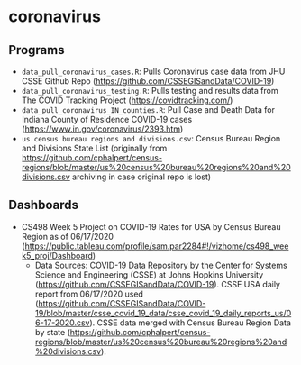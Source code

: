 # coronavirus

## Programs
* `data_pull_coronavirus_cases.R`: Pulls Coronavirus case data from JHU CSSE Github Repo (https://github.com/CSSEGISandData/COVID-19)
* `data_pull_coronavirus_testing.R`: Pulls testing and results data from The COVID Tracking Project (https://covidtracking.com/)
* `data_pull_coronavirus_IN_counties.R`: Pull Case and Death Data for Indiana County of Residence COVID-19 cases (https://www.in.gov/coronavirus/2393.htm)
* `us census bureau regions and divisions.csv`: Census Bureau Region and Divisions State List (originally from https://github.com/cphalpert/census-regions/blob/master/us%20census%20bureau%20regions%20and%20divisions.csv archiving in case original repo is lost)

## Dashboards
* CS498 Week 5 Project on COVID-19 Rates for USA by Census Bureau Region as of 06/17/2020 (https://public.tableau.com/profile/sam.par2284#!/vizhome/cs498_week5_proj/Dashboard)
  * Data Sources: COVID-19 Data Repository by the Center for Systems Science and Engineering (CSSE) at Johns Hopkins University (https://github.com/CSSEGISandData/COVID-19). CSSE USA daily report from 06/17/2020 used (https://github.com/CSSEGISandData/COVID-19/blob/master/csse_covid_19_data/csse_covid_19_daily_reports_us/06-17-2020.csv). CSSE data merged with Census Bureau Region Data by state (https://github.com/cphalpert/census-regions/blob/master/us%20census%20bureau%20regions%20and%20divisions.csv).
